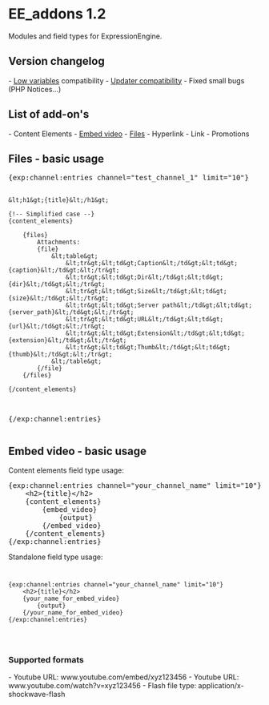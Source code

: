 <h1>EE_addons 1.2</h1>
Modules and field types for ExpressionEngine.

<h2>Version changelog</h2>
- <a href="http://gotolow.com/addons/low-variables">Low variables</a> compatibility
- <a href="http://www.devdemon.com/updater/">Updater compatibility</a>
- Fixed small bugs (PHP Notices...)

<h2>List of add-on's</h2>
- Content Elements
- <a href="#embed-video---basic-usage">Embed video</a>
- <a href="#files---basic-usage">Files</a>
- Hyperlink
- Link
- Promotions

<h2 id="files">Files - basic usage</h2>
<pre>
{exp:channel:entries channel="test_channel_1" limit="10"}

	&lt;h1&gt;{title}&lt;/h1&gt;

	{!-- Simplified case --}
	{content_elements}

		{files}
			Attachments:
			{file}
				&lt;table&gt;
					&lt;tr&gt;&lt;td&gt;Caption&lt;/td&gt;&lt;td&gt;{caption}&lt;/td&gt;&lt;/tr&gt;
					&lt;tr&gt;&lt;td&gt;Dir&lt;/td&gt;&lt;td&gt;{dir}&lt;/td&gt;&lt;/tr&gt;
					&lt;tr&gt;&lt;td&gt;Size&lt;/td&gt;&lt;td&gt;{size}&lt;/td&gt;&lt;/tr&gt;
					&lt;tr&gt;&lt;td&gt;Server path&lt;/td&gt;&lt;td&gt;{server_path}&lt;/td&gt;&lt;/tr&gt;
					&lt;tr&gt;&lt;td&gt;URL&lt;/td&gt;&lt;td&gt;{url}&lt;/td&gt;&lt;/tr&gt;
					&lt;tr&gt;&lt;td&gt;Extension&lt;/td&gt;&lt;td&gt;{extension}&lt;/td&gt;&lt;/tr&gt;
					&lt;tr&gt;&lt;td&gt;Thumb&lt;/td&gt;&lt;td&gt;{thumb}&lt;/td&gt;&lt;/tr&gt;
				&lt;/table&gt;
			{/file}
		{/files}

	{/content_elements}

{/exp:channel:entries}
</pre>

<h2 id="embed_video">Embed video - basic usage</h2>

Content elements field type usage:
<pre>
{exp:channel:entries channel="your_channel_name" limit="10"}
	&lt;h2&gt;{title}&lt;/h2&gt;
	{content_elements}
		{embed_video}
			{output}
		{/embed_video}
	{/content_elements}
{/exp:channel:entries}
</pre>

Standalone field type usage:
<code>
<pre>
{exp:channel:entries channel="your_channel_name" limit="10"}
	&lt;h2&gt;{title}&lt;/h2&gt;
	{your_name_for_embed_video}
		{output}
	{/your_name_for_embed_video}
{/exp:channel:entries}
</pre>
</code>

<h3>Supported formats</h3>
- Youtube URL: www.youtube.com/embed/xyz123456
- Youtube URL: www.youtube.com/watch?v=xyz123456
- Flash file type: application/x-shockwave-flash